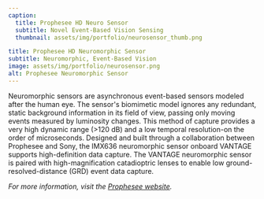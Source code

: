 ```yaml
---
caption:
  title: Prophesee HD Neuro Sensor
  subtitle: Novel Event-Based Vision Sensing
  thumbnail: assets/img/portfolio/neurosensor_thumb.png

title: Prophesee HD Neuromorphic Sensor
subtitle: Neuromorphic, Event-Based Vision
image: assets/img/portfolio/neurosensor.png
alt: Prophesee Neuromorphic Sensor
---
```


Neuromorphic sensors are asynchronous event-based sensors modeled after the human eye. The sensor's biomimetic model ignores any redundant, static background information in its field of view, passing only moving events measured by luminosity changes. This method of capture provides a very high dynamic range (>120 dB) and a low temporal resolution-on the order of microseconds. Designed and built through a collaboration between Prophesee and Sony, the IMX636 neuromorphic sensor onboard VANTAGE supports high-definition data capture. The VANTAGE neuromorphic sensor is paired with high-magnification catadioptric lenses to enable low ground-resolved-distance (GRD) event data capture.

_For more information, visit the [Prophesee website](https://www.prophesee.ai/)._